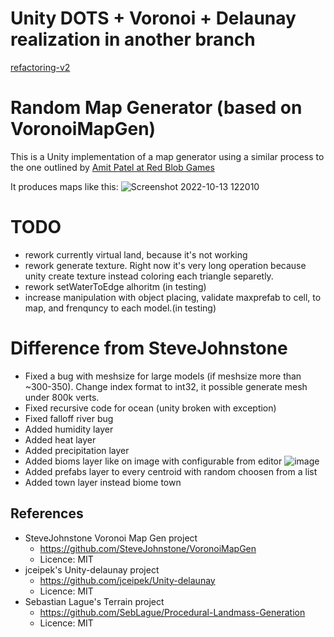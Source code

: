 # Unity DOTS + Voronoi + Delaunay realization in another branch 
[refactoring-v2](https://github.com/WahlbergRu/RMG/tree/refactoring-v2)

# Random Map Generator (based on VoronoiMapGen)
This is a Unity implementation of a map generator using a similar process to the
one outlined by [Amit Patel at Red Blob Games](http://www-cs-students.stanford.edu/~amitp/game-programming/polygon-map-generation/)

It produces maps like this:
![Screenshot 2022-10-13 122010](https://user-images.githubusercontent.com/4931005/195557749-5fe4c71e-1b77-4bb1-85c7-d5e7fa9f7f95.png)

# TODO
- rework currently virtual land, because it's not working
- rework generate texture. Right now it's very long operation because unity create texture instead coloring each triangle separetly. 
- rework setWaterToEdge alhoritm (in testing)
- increase manipulation with object placing, validate maxprefab to cell, to map, and frenquncy to each model.(in testing)

# Difference from SteveJohnstone
- Fixed a bug with meshsize for large models (if meshsize more than ~300-350). Change index format to int32, it possible generate mesh under 800k verts. 
- Fixed recursive code for ocean (unity broken with exception)
- Fixed falloff river bug
- Added humidity layer
- Added heat layer
- Added precipitation layer
- Added bioms layer like on image with configurable from editor ![image](https://user-images.githubusercontent.com/4931005/195560213-b39c3680-2067-4703-a734-2b7b38f0d906.png)
- Added prefabs layer to every centroid with random choosen from a list
- Added town layer instead biome town

## References
- SteveJohnstone Voronoi Map Gen project
  - https://github.com/SteveJohnstone/VoronoiMapGen
  - Licence: MIT
- jceipek's Unity-delaunay project
  - https://github.com/jceipek/Unity-delaunay
  - Licence: MIT
- Sebastian Lague's Terrain project
  - https://github.com/SebLague/Procedural-Landmass-Generation
  - Licence: MIT
